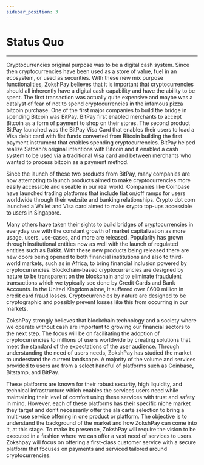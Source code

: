 ```yaml
---
sidebar_position: 3
---
```


# Status Quo
---

Cryptocurrencies original purpose was to be a digital cash system. Since then cryptocurrencies have been used as a store of value, fuel in an ecosystem, or used as securities. With these new mix purpose functionalities, ZokshPay believes that it is important that cryptocurrencies should all inherently have a digital cash capability and have the ability to be spent. The first transaction was actually quite expensive and maybe was a catalyst of fear of not to spend cryptocurrencies in the infamous pizza bitcoin purchase. One of the first major companies to build the bridge in spending Bitcoin was BitPay. BitPay first enabled merchants to accept Bitcoin as a form of payment to shop on their stores. The second product BitPay launched was the BitPay Visa Card that enables their users to load a Visa debit card with fiat funds converted from Bitcoin building the first payment instrument that enables spending cryptocurrencies. BitPay helped realize Satoshi’s original intentions with Bitcoin and it enabled a cash system to be used via a traditional Visa card and between merchants who wanted to process bitcoin as a payment method.

Since the launch of these two products from BitPay, many companies are now attempting to launch products aimed to make cryptocurrencies more easily accessible and useable in our real world. Companies like Coinbase have launched trading platforms that include fiat on/off ramps for users worldwide through their website and banking relationships. Crypto dot com launched a Wallet and Visa card aimed to make crypto top-ups accessible to users in Singapore.

Many others have taken their sights to build bridges of cryptocurrencies in everyday use with the constant growth of market capitalization as more usage, users, use-cases, and more are released. Popularity has grown through institutional entities now as well with the launch of regulated entities such as Bakkt. With these new products being released there are new doors being opened to both financial institutions and also to third-world markets, such as in Africa, to bring financial inclusion powered by cryptocurrencies. Blockchain-based cryptocurrencies are designed by nature to be transparent on the blockchain and to eliminate fraudulent transactions which we typically see done by Credit Cards and Bank Accounts. In the United Kingdom alone, it suffered over £600 million in credit card fraud losses. Cryptocurrencies by nature are designed to be cryptographic and possibly prevent losses like this from occurring in our markets.

ZokshPay strongly believes that blockchain technology and a society where we operate without cash are important to growing our financial sectors to the next step. The focus will be on facilitating the adoption of cryptocurrencies to millions of users worldwide by creating solutions that meet the standard of the expectations of the user audience. Through understanding the need of users needs, ZokshPay has studied the market to understand the current landscape. A majority of the volume and services provided to users are from a select handful of platforms such as Coinbase, Bitstamp, and BitPay.

These platforms are known for their robust security, high liquidity, and technical infrastructure which enables the services users need while maintaining their level of comfort using these services with trust and safety in mind. However, each of these platforms has their specific niche market they target and don’t necessarily offer the ala carte selection to bring a multi-use service offering in one product or platform. The objective is to understand the background of the market and how ZokshPay can come into it, at this stage. To make its presence, ZokshPay will require the vision to be executed in a fashion where we can offer a vast need of services to users. Zokshpay will focus on offering a first-class customer service with a secure platform that focuses on payments and serviced tailored around cryptocurrencies.
